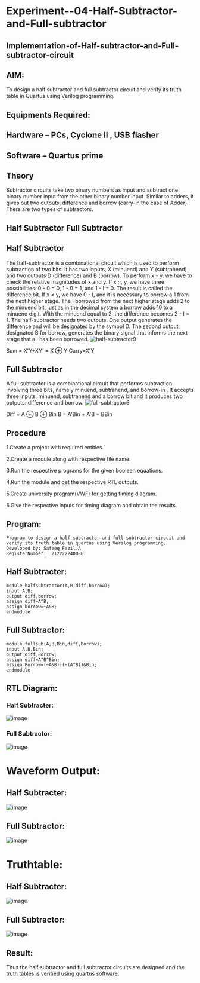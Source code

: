 # Experiment--04-Half-Subtractor-and-Full-subtractor
## Implementation-of-Half-subtractor-and-Full-subtractor-circuit
## AIM:
To design a half subtractor and full subtractor circuit and verify its truth table in Quartus using Verilog programming.

## Equipments Required:
## Hardware – PCs, Cyclone II , USB flasher
## Software – Quartus prime
## Theory
Subtractor circuits take two binary numbers as input and subtract one binary number input from the other binary number input. Similar to adders, it gives out two outputs, difference and borrow (carry-in the case of Adder). There are two types of subtractors.

## Half Subtractor Full Subtractor
## Half Subtractor
The half-subtractor is a combinational circuit which is used to perform subtraction of two bits. It has two inputs, X (minuend) and Y (subtrahend) and two outputs D (difference) and B (borrow). To perform x - y, we have to check the relative magnitudes of x and y. If x ;;, y, we have three possibilities: 0 - 0 = 0, 1 - 0 = 1, and 1 - I = 0. The result is called the difference bit. If x < y, we have 0 - I, and it is necessary to borrow a 1 from the next higher stage. The I borrowed from the next higher stage adds 2 to the minuend bit, just as in the decimal system a borrow adds 10 to a minuend digit. With the minuend equal to 2, the difference becomes 2 - I = 1. The half-subtractor needs two outputs. One output generates the difference and will be designated by the symbol D. The second output, designated B for borrow, generates the binary signal that informs the next stage that a I has been borrowed.
![half-subtractor9](https://user-images.githubusercontent.com/36288975/166112538-58c3bc7c-ee5d-4e6a-ac8d-8e8328efe27a.png)


Sum = X'Y+XY' = X ⊕ Y
Carry=X'Y

## Full Subtractor
A full subtractor is a combinational circuit that performs subtraction involving three bits, namely minuend, subtrahend, and borrow-in . It accepts three inputs: minuend, subtrahend and a borrow bit and it produces two outputs: difference and borrow. 
![full-subtractor6](https://user-images.githubusercontent.com/36288975/166112541-24c68359-3de8-4674-ae22-8272ffc385ed.png)


Diff = A ⊕ B ⊕ Bin B = A'Bin + A'B + BBin

## Procedure
1.Create a project with required entities.

2.Create a module along with respective file name.

3.Run the respective programs for the given boolean equations.

4.Run the module and get the respective RTL outputs.

5.Create university program(VWF) for getting timing diagram.

6.Give the respective inputs for timing diagram and obtain the results.





## Program:
```
Program to design a half subtractor and full subtractor circuit and verify its truth table in quartus using Verilog programming.
Developed by: Safeeq Fazil.A
RegisterNumber:  212222240086
```

## Half Subtracter:
```
module halfsubtractor(A,B,diff,borrow);
input A,B;
output diff,borrow;
assign diff=A^B;
assign borrow=~A&B;
endmodule
```
## Full Subtractor:
```
module fullsub(A,B,Bin,diff,Borrow);
input A,B,Bin;
output diff,Borrow;
assign diff=A^B^Bin;
assign Borrow=(~A&B)|(~(A^B))&Bin;
endmodule
```

## RTL Diagram:
### Half Subtracter:

![image](https://github.com/Safeeq-Fazil/Experiment--03-Half-Subtractor-and-Full-subtractor/assets/118680361/2ac56e7c-abf8-464a-8118-7036d249eb51)

### Full Subtractor:

![image](https://github.com/Safeeq-Fazil/Experiment--03-Half-Subtractor-and-Full-subtractor/assets/118680361/01bc8400-1a81-4033-896d-eb9a7359a07d)

# Waveform Output:
## Half Subtracter:
![image](https://github.com/Safeeq-Fazil/Experiment--03-Half-Subtractor-and-Full-subtractor/assets/118680361/95ad9bc6-4916-4176-8363-64b851857410)

## Full Subtractor:

![image](https://github.com/Safeeq-Fazil/Experiment--03-Half-Subtractor-and-Full-subtractor/assets/118680361/a273cb30-e987-448d-acb7-3e816426722a)


# Truthtable:

## Half Subtracter:

![image](https://github.com/Safeeq-Fazil/Experiment--03-Half-Subtractor-and-Full-subtractor/assets/118680361/be4b3b19-421b-4d37-b228-0fedc9227fed)

## Full Subtractor:

![image](https://github.com/Safeeq-Fazil/Experiment--03-Half-Subtractor-and-Full-subtractor/assets/118680361/d0797609-71b6-42ea-8ed2-d1c43b6ce6f0)


## Result:
Thus the half subtractor and full subtractor circuits are designed and the truth tables is verified using quartus software.
